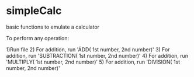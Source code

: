 # simpleCalc
basic functions to emulate a calculator


To perform any operation:

1)Run file
2) For addition, run 'ÁDD( 1st number, 2nd number)'
3) For addition, run 'SUBTRACTION( 1st number, 2nd number)'
4) For addition, run 'MULTIPLY( 1st number, 2nd number)'
5) For addition, run 'DIVISION( 1st number, 2nd number)'
